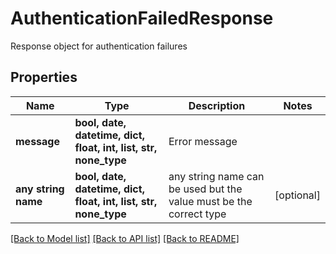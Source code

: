 # AuthenticationFailedResponse

Response object for authentication failures

## Properties
Name | Type | Description | Notes
------------ | ------------- | ------------- | -------------
**message** | **bool, date, datetime, dict, float, int, list, str, none_type** | Error message | 
**any string name** | **bool, date, datetime, dict, float, int, list, str, none_type** | any string name can be used but the value must be the correct type | [optional]

[[Back to Model list]](../README.md#documentation-for-models) [[Back to API list]](../README.md#documentation-for-api-endpoints) [[Back to README]](../README.md)


